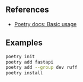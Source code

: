 ## References
- [Poetry docs: Basic usage](https://python-poetry.org/docs/basic-usage/)

## Examples

```bash
poetry init
poetry add fastapi
poetry add --group dev ruff
poetry install
```